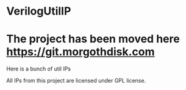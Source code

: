 # VerilogUtilIP

# The project has been moved here https://git.morgothdisk.com

Here is a bunch of util IPs

All IPs from this project are licensed under GPL license.
